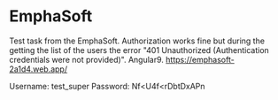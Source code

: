 # EmphaSoft
 
Test task from the EmphaSoft. Authorization works fine but during the getting the list of the users the error "401 Unauthorized (Authentication credentials were not provided)". Angular9.
https://emphasoft-2a1d4.web.app/

Username: test_super
Password: Nf<U4f<rDbtDxAPn
 
